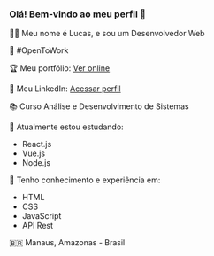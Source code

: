 ### Olá! Bem-vindo ao meu perfil 👋

👨‍💻 Meu nome é Lucas, e sou um Desenvolvedor Web

🔭 #OpenToWork

🏆 Meu portfólio: [Ver online](https://lucas-av7.github.io/)

👔 Meu LinkedIn: [Acessar perfil](https://www.linkedin.com/in/lucas-av7)

📚 Curso Análise e Desenvolvimento de Sistemas

🌱 Atualmente estou estudando:
- React.js
- Vue.js
- Node.js

💾 Tenho conhecimento e experiência em:
- HTML
- CSS
- JavaScript
- API Rest

🇧🇷 Manaus, Amazonas - Brasil